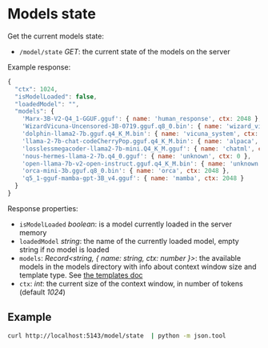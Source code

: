 # Models state

Get the current models state:

- `/model/state` *GET*: the current state of the models on the server

Example response:

```javascript
{
  "ctx": 1024,
  "isModelLoaded": false,
  "loadedModel": "",
  "models": {
    'Marx-3B-V2-Q4_1-GGUF.gguf': { name: 'human_response', ctx: 2048 },
    'WizardVicuna-Uncensored-3B-0719.gguf.q8_0.bin': { name: 'wizard_vicuna', ctx: 2048 },
    'dolphin-llama2-7b.gguf.q4_K_M.bin': { name: 'vicuna_system', ctx: 2048 },
    'llama-2-7b-chat-codeCherryPop.gguf.q4_K_M.bin': { name: 'alpaca', ctx: 4096 },
    'losslessmegacoder-llama2-7b-mini.Q4_K_M.gguf': { name: 'chatml', ctx: 4096 },
    'nous-hermes-llama-2-7b.q4_0.gguf': { name: 'unknown', ctx: 0 },
    'open-llama-7b-v2-open-instruct.gguf.q4_K_M.bin': { name: 'unknown', ctx: 0 },
    'orca-mini-3b.gguf.q8_0.bin': { name: 'orca', ctx: 2048 },
    'q5_1-gguf-mamba-gpt-3B_v4.gguf': { name: 'mamba', ctx: 2048 }
  }
}
```

Response properties:

- `isModelLoaded` *boolean*: is a model currently loaded in the server memory
- `loadedModel` *string*: the name of the currently loaded model, empty string if no model is loaded
- `models`: *Record<string, { name: string, ctx: number }>*: the available models in the models directory with info about context window size and template type. See <a href="javascript:openLink('/llama_api/templates')">the templates doc</a>
- `ctx`: *int*: the current size of the context window, in number of tokens (default *1024*)

## Example

```bash
curl http://localhost:5143/model/state  | python -m json.tool
```
